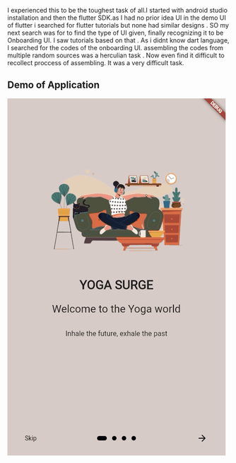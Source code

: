 I experienced this to be the toughest task of all.I started with android studio installation and then the flutter SDK.as I had no prior idea UI in the demo UI of flutter i searched for flutter tutorials but none had similar designs . SO my next search was for to find the type of UI given, finally recognizing it to be Onboarding UI. I saw tutorials based on that . As i didnt know dart language, I searched for the codes of the onboarding UI. assembling the codes from multiple random sources was a herculian task . Now even find it difficult to recollect proccess of assembling.
It was a very difficult task.


## Demo of Application
![UI](demo//Animation.gif)


